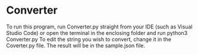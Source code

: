 # Converter

To run this program, run Converter.py straight from your IDE (such as Visual Studio Code) or open the terminal in the enclosing folder and run python3 Converter.py
To edit the string you wish to convert, change it in the Coverter.py file.
The result will be in the sample.json file.
